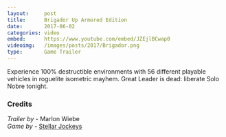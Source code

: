 ```yaml
---
layout:     post
title:      Brigador Up Armored Edition
date:       2017-06-02
categories: video
embed:      https://www.youtube.com/embed/JZEjlBCwap0
videoimg:   /images/posts/2017/Brigador.png
type:       Game Trailer
---
```


Experience 100% destructible environments with 56 different playable vehicles in roguelite isometric mayhem. Great Leader is dead: liberate Solo Nobre tonight.

### Credits  

_Trailer by_ - Marlon Wiebe  
_Game by_ - [Stellar Jockeys](http://stellarjockeys.com/)  